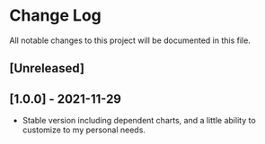# Change Log

All notable changes to this project will be documented in this file.

<a name="unreleased"></a>
## [Unreleased]

<a name="1.0.0"></a>
## [1.0.0] - 2021-11-29

- Stable version including dependent charts, and a little ability to customize to my personal needs.